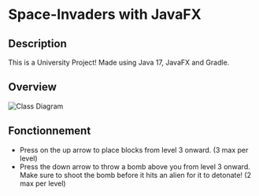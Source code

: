 # Space-Invaders with JavaFX

## Description

This is a University Project!
Made using Java 17, JavaFX and Gradle.

## Overview

![Class Diagram](spaceinvadersUML.png)

## Fonctionnement
- Press on the up arrow to place blocks from level 3 onward. (3 max per level)
- Press the down arrow to throw a bomb above you from level 3 onward. Make sure to shoot the bomb before it hits an alien for it to detonate! (2 max per level)
